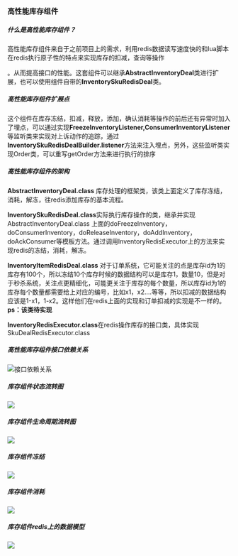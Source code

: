 ### 高性能库存组件

##### 什么是高性能库存组件？

高性能库存组件来自于之前项目上的需求，利用redis数据读写速度快的和lua脚本在redis执行原子性的特点来实现库存的扣减，查询等操作

。从而提高接口的性能。这套组件可以继承**AbstractInventoryDeal**类进行扩展，也可以使用组件自带的**InventorySkuRedisDeal**类。

##### 高性能库存组件扩展点

这个组件在库存冻结，扣减，释放，添加，确认消耗等操作的前后还有异常时加入了埋点，可以通过实现**FreezeInventoryListener,ConsumerInventoryListener** 等监听类来实现对上诉动作的追踪，通过**InventorySkuRedisDealBuilder.listener**方法来注入埋点，另外，这些监听类实现Order类，可以重写getOrder方法来进行执行的排序

##### 高性能库存组件的架构

**AbstractInventoryDeal.class** 库存处理的框架类，该类上面定义了库存冻结，消耗，解冻，往redis添加库存的基本流程。

**InventorySkuRedisDeal.class**实际执行库存操作的类，继承并实现AbstractInventoryDeal.class 上面的doFreezeInventory，doConsumerInventory，doReleaseInventory，doAddInventory，doAckConsumer等模板方法。通过调用InventoryRedisExecutor上的方法来实现redis的冻结，消耗，解冻。

**InventoryItemRedisDeal.class** 对于订单系统，它可能关注的点是库存id为1的库存有100个，所以冻结10个库存时候的数据结构可以是库存1，数量10，但是对于秒杀系统，关注点更精细化，可能更关注于库存的每个数量，所以库存id为1的库存每个数量都需要给上对应的编号，比如x1，x2....等等，所以扣减的数据结构应该是1-x1，1-x2。这样他们在redis上面的实现和订单扣减的实现是不一样的。**ps：该类待实现**

**InventoryRedisExecutor.class**在redis操作库存的接口类，具体实现SkuDealRedisExecutor.class

##### 高性能库存组件接口依赖关系

![接口依赖关系](https://gitee.com/ppamos/inventory-deal-1/raw/main/static/%E5%BA%93%E5%AD%98%E7%BB%84%E4%BB%B6%E6%8E%A5%E5%8F%A3%E5%B1%82%E8%AE%BE%E8%AE%A1.jpg)

##### 库存组件状态流转图

![](https://gitee.com/ppamos/inventory-deal-1/raw/main/static/%E5%BA%93%E5%AD%98%E6%B5%81%E8%BD%AC%E7%9A%84%E5%90%84%E4%B8%AA%E7%8A%B6%E6%80%81.jpg)

##### 库存组件生命周期流转图

![](https://gitee.com/ppamos/inventory-deal-1/raw/main/static/%E5%BA%93%E5%AD%98%E6%93%8D%E4%BD%9C%E7%94%9F%E5%91%BD%E5%91%A8%E6%9C%9F%E6%95%B0%E6%8D%AE%E6%B5%81%E8%BD%AC%E5%9B%BE.jpg)

##### 库存组件冻结

![](https://gitee.com/ppamos/inventory-deal-1/raw/main/static/%E5%BA%93%E5%AD%98%E5%86%BB%E7%BB%93.jpg)

##### 库存组件消耗

![](https://gitee.com/ppamos/inventory-deal-1/raw/main/static/%E5%BA%93%E5%AD%98%E6%B6%88%E8%80%97.jpg)

##### 库存组件redis上的数据模型

![](https://gitee.com/ppamos/inventory-deal-1/raw/main/static/redis%E6%A8%A1%E5%9E%8B.jpg)

